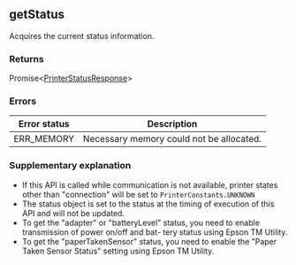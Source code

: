 ## getStatus

Acquires the current status information.


### Returns

Promise<[PrinterStatusResponse](../interfaces/printerStatus.md)>

### Errors

| **Error status** | **Description** |
| --- | --- |
| ERR_MEMORY | Necessary memory could not be allocated. |

### Supplementary explanation

- If this API is called while communication is not available, printer states other than "connection" will be
set to `PrinterConstants.UNKNOWN`
- The status object is set to the status at the timing of execution of this API and will not be updated.
- To get the "adapter" or "batteryLevel" status, you need to enable transmission of power on/off and bat- tery status using Epson TM Utility.
- To get the "paperTakenSensor" status, you need to enable the "Paper Taken Sensor Status" setting using Epson TM Utility.
